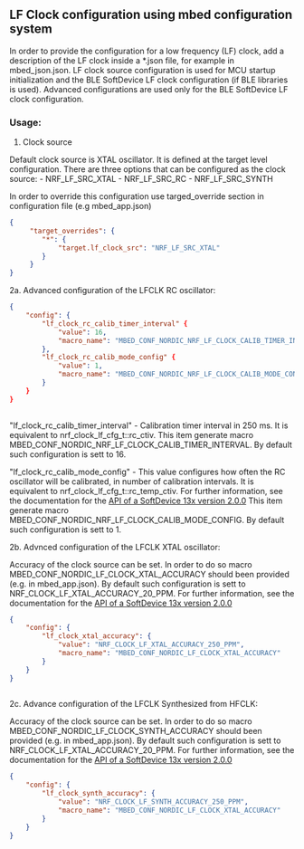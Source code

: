 
## LF Clock configuration using mbed configuration system

In order to provide the configuration for a low frequency (LF) clock, add a description of the LF clock inside a *.json file, for example in mbed_json.json.
LF clock source configuration is used for MCU startup initialization and the BLE SoftDevice LF clock configuration (if BLE libraries is used). Advanced configurations are used only for the BLE SoftDevice LF clock configuration.


### Usage:

1. Clock source

Default clock source is XTAL oscillator. It is defined at the target level configuration.
There are three options that can be configured as the clock source:
    - NRF_LF_SRC_XTAL
    - NRF_LF_SRC_RC
    - NRF_LF_SRC_SYNTH

In order to override this configuration use targed_override section in configuration file (e.g mbed_app.json)

```json
{
     "target_overrides": {
        "*": {
            "target.lf_clock_src": "NRF_LF_SRC_XTAL"
        }
     }
}
```

2a. Advanced configuration of the LFCLK RC oscillator:

```json
{
    "config": {
        "lf_clock_rc_calib_timer_interval" {
            "value": 16,
            "macro_name": "MBED_CONF_NORDIC_NRF_LF_CLOCK_CALIB_TIMER_INTERVAL"
        },
        "lf_clock_rc_calib_mode_config" {
            "value": 1,
            "macro_name": "MBED_CONF_NORDIC_NRF_LF_CLOCK_CALIB_MODE_CONFIG"
        }
    }
}
    
```

"lf_clock_rc_calib_timer_interval" - Calibration timer interval in 250 ms. It is equivalent to nrf_clock_lf_cfg_t::rc_ctiv.
This item generate macro MBED_CONF_NORDIC_NRF_LF_CLOCK_CALIB_TIMER_INTERVAL.
By default such configuration is sett to 16.

"lf_clock_rc_calib_mode_config" - This value configures how often the RC oscillator will be calibrated, in number of calibration intervals.
It is equivalent to nrf_clock_lf_cfg_t::rc_temp_ctiv.
For further information, see the documentation for the [API of a SoftDevice 13x version 2.0.0](http://infocenter.nordicsemi.com/topic/com.nordic.infocenter.s132.api.v2.0.0/structnrf__clock__lf__cfg__t.html)
This item generate macro MBED_CONF_NORDIC_NRF_LF_CLOCK_CALIB_MODE_CONFIG.
By default such configuration is sett to 1.

2b. Advnced configuration of the LFCLK XTAL oscillator:

Accuracy of the clock source can be set. In order to do so macro MBED_CONF_NORDIC_LF_CLOCK_XTAL_ACCURACY should been provided (e.g. in mbed_app.json).
By default such configuration is sett to NRF_CLOCK_LF_XTAL_ACCURACY_20_PPM.
For further information, see the documentation for the [API of a SoftDevice 13x version 2.0.0](https://infocenter.nordicsemi.com/index.jsp?topic=%2Fcom.nordic.infocenter.s132.api.v2.0.0%2Fgroup___n_r_f___s_d_m___d_e_f_i_n_e_s.html)

```json
{
    "config": {
        "lf_clock_xtal_accuracy": {
            "value": "NRF_CLOCK_LF_XTAL_ACCURACY_250_PPM",
            "macro_name": "MBED_CONF_NORDIC_LF_CLOCK_XTAL_ACCURACY"
        }
    }
}
    
```



2c. Advance configuration of the LFCLK Synthesized from HFCLK:

Accuracy of the clock source can be set. In order to do so macro MBED_CONF_NORDIC_LF_CLOCK_SYNTH_ACCURACY should been provided (e.g. in mbed_app.json).
By default such configuration is sett to NRF_CLOCK_LF_XTAL_ACCURACY_20_PPM.
For further information, see the documentation for the [API of a SoftDevice 13x version 2.0.0](https://infocenter.nordicsemi.com/index.jsp?topic=%2Fcom.nordic.infocenter.s132.api.v2.0.0%2Fgroup___n_r_f___s_d_m___d_e_f_i_n_e_s.html)

```json
{
    "config": {
        "lf_clock_synth_accuracy": {
            "value": "NRF_CLOCK_LF_SYNTH_ACCURACY_250_PPM",
            "macro_name": "MBED_CONF_NORDIC_LF_CLOCK_XTAL_ACCURACY"
        }
    }
}
    
```


